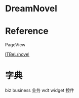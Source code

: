# DreamNovel

# Reference

PageView

[lTBeL/novel](https://github.com/lTBeL/novel)

# 字典

biz  business 业务
wdt widget 控件
